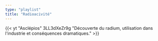 ```yaml
---
type: "playlist"
title: "Radioacivité"
---
```


{{< yt "Asclépios" 3LL3dXeZr9g "Découverte du radium, utilisation dans l'industrie et conséquences dramatiques."  >}}
